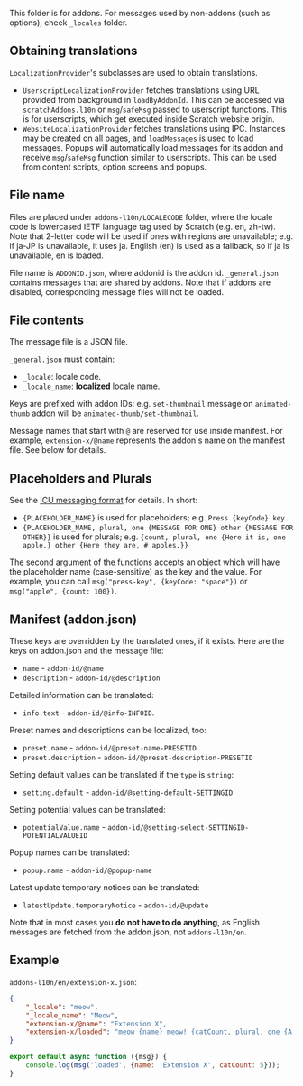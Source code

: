 This folder is for addons. For messages used by non-addons (such as options), check `_locales` folder.

## Obtaining translations
`LocalizationProvider`'s subclasses are used to obtain translations.
- `UserscriptLocalizationProvider` fetches translations using URL provided from background in `loadByAddonId`. This can be accessed via `scratchAddons.l10n` or `msg`/`safeMsg` passed to userscript functions. This is for userscripts, which get executed inside Scratch website origin.
- `WebsiteLocalizationProvider` fetches translations using IPC. Instances may be created on all pages, and `loadMessages` is used to load messages. Popups will automatically load messages for its addon and receive `msg`/`safeMsg` function similar to userscripts. This can be used from content scripts, option screens and popups.

## File name
Files are placed under `addons-l10n/LOCALECODE` folder, where the locale code is lowercased IETF language tag used by Scratch (e.g. en, zh-tw). Note that 2-letter code will be used if ones with regions are unavailable; e.g. if ja-JP is unavailable, it uses ja. English (en) is used as a fallback, so if ja is unavailable, en is loaded.

File name is `ADDONID.json`, where addonid is the addon id. `_general.json` contains messages that are shared by addons. Note that if addons are disabled, corresponding message files will not be loaded.

## File contents
The message file is a JSON file.

`_general.json` must contain:
- `_locale`: locale code.
- `_locale_name`: **localized** locale name.

Keys are prefixed with addon IDs: e.g. `set-thumbnail` message on `animated-thumb` addon will be `animated-thumb/set-thumbnail`.

Message names that start with `@` are reserved for use inside manifest. For example, `extension-x/@name` represents the addon's name on the manifest file. See below for details.

## Placeholders and Plurals
See the [ICU messaging format](https://unicode-org.github.io/icu/userguide/format_parse/messages/) for details. In short:
- `{PLACEHOLDER_NAME}` is used for placeholders; e.g. `Press {keyCode} key.`
- `{PLACEHOLDER_NAME, plural, one {MESSAGE FOR ONE} other {MESSAGE FOR OTHER}}` is used for plurals; e.g. `{count, plural, one {Here it is, one apple.} other {Here they are, # apples.}}`

The second argument of the functions accepts an object which will have the placeholder name (case-sensitive) as the key and the value. For example, you can call `msg("press-key", {keyCode: "space"})` or `msg("apple", {count: 100})`.

## Manifest (addon.json)
These keys are overridden by the translated ones, if it exists. Here are the keys on addon.json and the message file:
- `name` - `addon-id/@name`
- `description` - `addon-id/@description`

Detailed information can be translated:
- `info.text` - `addon-id/@info-INFOID`.

Preset names and descriptions can be localized, too:
- `preset.name` - `addon-id/@preset-name-PRESETID`
- `preset.description` - `addon-id/@preset-description-PRESETID`

Setting default values can be translated if the `type` is `string`:
- `setting.default` - `addon-id/@setting-default-SETTINGID`

Setting potential values can be translated:
- `potentialValue.name` - `addon-id/@setting-select-SETTINGID-POTENTIALVALUEID`

Popup names can be translated:
- `popup.name` - `addon-id/@popup-name`

Latest update temporary notices can be translated:
- `latestUpdate.temporaryNotice` - `addon-id/@update`

Note that in most cases you **do not have to do anything**, as English messages are fetched from the addon.json, not `addons-l10n/en`.

## Example

`addons-l10n/en/extension-x.json`:

```json
{
    "_locale": "meow",
    "_locale_name": "Meow",
    "extension-x/@name": "Extension X",
    "extension-x/loaded": "meow {name} meow! {catCount, plural, one {A cat is meowing!} other {# cats are meowing!}}"
}
```

```js
export default async function ({msg}) {
    console.log(msg('loaded', {name: 'Extension X', catCount: 5}));
}
```
